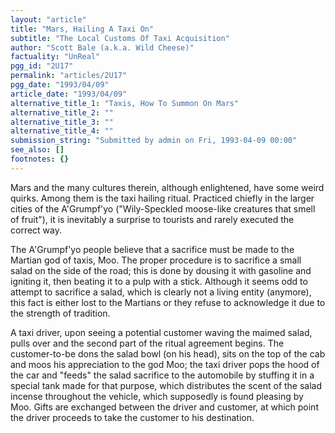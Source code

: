 ```yaml
---
layout: "article"
title: "Mars, Hailing A Taxi On"
subtitle: "The Local Customs Of Taxi Acquisition"
author: "Scott Bale (a.k.a. Wild Cheese)"
factuality: "UnReal"
pgg_id: "2U17"
permalink: "articles/2U17"
pgg_date: "1993/04/09"
article_date: "1993/04/09"
alternative_title_1: "Taxis, How To Summon On Mars"
alternative_title_2: ""
alternative_title_3: ""
alternative_title_4: ""
submission_string: "Submitted by admin on Fri, 1993-04-09 00:00"
see_also: []
footnotes: {}
---
```

<div>
<p>Mars and the many cultures therein, although enlightened, have some weird quirks. Among them is the taxi hailing ritual. Practiced chiefly in the larger cities of the A'Grumpf'yo ("Wily-Speckled moose-like creatures that smell of fruit"), it is inevitably a surprise to tourists and rarely executed the correct way.</p>
<p>The A'Grumpf'yo people believe that a sacrifice must be made to the Martian god of taxis, Moo. The proper procedure is to sacrifice a small salad on the side of the road; this is done by dousing it with gasoline and igniting it, then beating it to a pulp with a stick. Although it seems odd to attempt to sacrifice a salad, which is clearly not a living entity (anymore), this fact is either lost to the Martians or they refuse to acknowledge it due to the strength of tradition.</p>
<p>A taxi driver, upon seeing a potential customer waving the maimed salad, pulls over and the second part of the ritual agreement begins. The customer-to-be dons the salad bowl (on his head), sits on the top of the cab and moos his appreciation to the god Moo; the taxi driver pops the hood of the car and "feeds" the salad sacrifice to the automobile by stuffing it in a special tank made for that purpose, which distributes the scent of the salad incense throughout the vehicle, which supposedly is found pleasing by Moo. Gifts are exchanged between the driver and customer, at which point the driver proceeds to take the customer to his destination. <!--Amazon_CLS_IM_END--></p>
</div>

